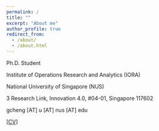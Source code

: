```yaml
---
permalink: /
title: ""
excerpt: "About me"
author_profile: true
redirect_from: 
  - /about/
  - /about.html
---  
```

 
Ph.D. Student  

Institute of Operations Research and Analytics (IORA)   

National University of Singapore (NUS)  

3 Research Link, Innovation 4.0, #04-01, Singapore 117602  

gcheng [AT] u [AT] nus [AT] edu  

[[CV](https://drive.google.com/file/d/105ISIw_Ah6uXNr3j7HwcMvFtbu-i9MwJ/view?usp=sharing)]  
